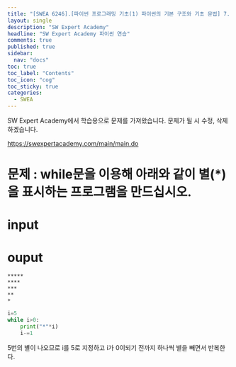 ```yaml
---
title: "[SWEA 6246].[파이썬 프로그래밍 기초(1) 파이썬의 기본 구조와 기초 문법] 7. 흐름과 제어 - 반복 8"
layout: single
description: "SW Expert Academy"
headline: "SW Expert Academy 파이썬 연습"
comments: true
published: true
sidebar:
  nav: "docs"
toc: true
toc_label: "Contents"
toc_icon: "cog"
toc_sticky: true
categories:
  - SWEA
---
```


SW Expert Academy에서 학습용으로 문제를 가져왔습니다. 문제가 될 시 수정, 삭제하겠습니다.

https://swexpertacademy.com/main/main.do

# 문제 : while문을 이용해 아래와 같이 별(*)을 표시하는 프로그램을 만드십시오.

# input

# ouput

```
*****
****
***
**
*
```

```python
i=5
while i>0:
    print("*"*i)
    i-=1
```

5번의 별이 나오므로 i를 5로 지정하고 i가 0이되기 전까지 하나씩 별을 빼면서 반복한다.


